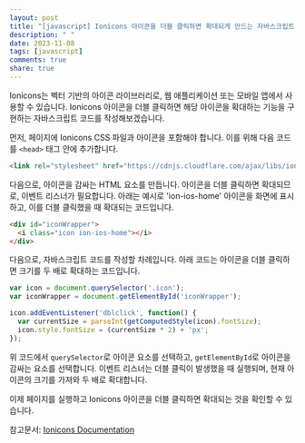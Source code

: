 ```yaml
---
layout: post
title: "[javascript] Ionicons 아이콘을 더블 클릭하면 확대되게 만드는 자바스크립트 코드 작성 방법"
description: " "
date: 2023-11-08
tags: [javascript]
comments: true
share: true
---
```


Ionicons는 벡터 기반의 아이콘 라이브러리로, 웹 애플리케이션 또는 모바일 앱에서 사용할 수 있습니다. Ionicons 아이콘을 더블 클릭하면 해당 아이콘을 확대하는 기능을 구현하는 자바스크립트 코드를 작성해보겠습니다.

먼저, 페이지에 Ionicons CSS 파일과 아이콘을 포함해야 합니다. 이를 위해 다음 코드를 `<head>` 태그 안에 추가합니다.

```html
<link rel="stylesheet" href="https://cdnjs.cloudflare.com/ajax/libs/ionicons/4.5.6/css/ionicons.min.css">
```

다음으로, 아이콘을 감싸는 HTML 요소를 만듭니다. 아이콘을 더블 클릭하면 확대되므로, 이벤트 리스너가 필요합니다. 아래는 예시로 'ion-ios-home' 아이콘을 화면에 표시하고, 이를 더블 클릭했을 때 확대되는 코드입니다.

```html
<div id="iconWrapper">
  <i class="icon ion-ios-home"></i>
</div>
```

다음으로, 자바스크립트 코드를 작성할 차례입니다. 아래 코드는 아이콘을 더블 클릭하면 크기를 두 배로 확대하는 코드입니다.

```javascript
var icon = document.querySelector('.icon');
var iconWrapper = document.getElementById('iconWrapper');

icon.addEventListener('dblclick', function() {
  var currentSize = parseInt(getComputedStyle(icon).fontSize);
  icon.style.fontSize = (currentSize * 2) + 'px';
});
```

위 코드에서 `querySelector`로 아이콘 요소를 선택하고, `getElementById`로 아이콘을 감싸는 요소를 선택합니다. 이벤트 리스너는 더블 클릭이 발생했을 때 실행되며, 현재 아이콘의 크기를 가져와 두 배로 확대합니다.

이제 페이지를 실행하고 Ionicons 아이콘을 더블 클릭하면 확대되는 것을 확인할 수 있습니다.

참고문서: [Ionicons Documentation](https://ionicons.com/)